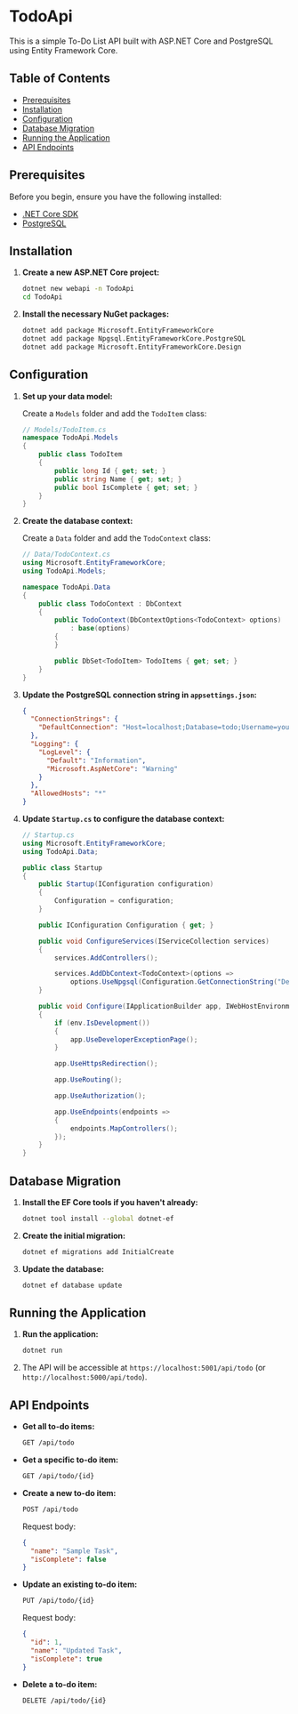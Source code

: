 # TodoApi

This is a simple To-Do List API built with ASP.NET Core and PostgreSQL using Entity Framework Core.

## Table of Contents

- [Prerequisites](#prerequisites)
- [Installation](#installation)
- [Configuration](#configuration)
- [Database Migration](#database-migration)
- [Running the Application](#running-the-application)
- [API Endpoints](#api-endpoints)

## Prerequisites

Before you begin, ensure you have the following installed:

- [.NET Core SDK](https://dotnet.microsoft.com/download)
- [PostgreSQL](https://www.postgresql.org/download/)

## Installation

1. **Create a new ASP.NET Core project:**

    ```sh
    dotnet new webapi -n TodoApi
    cd TodoApi
    ```

2. **Install the necessary NuGet packages:**

    ```sh
    dotnet add package Microsoft.EntityFrameworkCore
    dotnet add package Npgsql.EntityFrameworkCore.PostgreSQL
    dotnet add package Microsoft.EntityFrameworkCore.Design
    ```

## Configuration

1. **Set up your data model:**

    Create a `Models` folder and add the `TodoItem` class:

    ```csharp
    // Models/TodoItem.cs
    namespace TodoApi.Models
    {
        public class TodoItem
        {
            public long Id { get; set; }
            public string Name { get; set; }
            public bool IsComplete { get; set; }
        }
    }
    ```

2. **Create the database context:**

    Create a `Data` folder and add the `TodoContext` class:

    ```csharp
    // Data/TodoContext.cs
    using Microsoft.EntityFrameworkCore;
    using TodoApi.Models;

    namespace TodoApi.Data
    {
        public class TodoContext : DbContext
        {
            public TodoContext(DbContextOptions<TodoContext> options)
                : base(options)
            {
            }

            public DbSet<TodoItem> TodoItems { get; set; }
        }
    }
    ```

3. **Update the PostgreSQL connection string in `appsettings.json`:**

    ```json
    {
      "ConnectionStrings": {
        "DefaultConnection": "Host=localhost;Database=todo;Username=yourusername;Password=yourpassword"
      },
      "Logging": {
        "LogLevel": {
          "Default": "Information",
          "Microsoft.AspNetCore": "Warning"
        }
      },
      "AllowedHosts": "*"
    }
    ```

4. **Update `Startup.cs` to configure the database context:**

    ```csharp
    // Startup.cs
    using Microsoft.EntityFrameworkCore;
    using TodoApi.Data;

    public class Startup
    {
        public Startup(IConfiguration configuration)
        {
            Configuration = configuration;
        }

        public IConfiguration Configuration { get; }

        public void ConfigureServices(IServiceCollection services)
        {
            services.AddControllers();

            services.AddDbContext<TodoContext>(options =>
                options.UseNpgsql(Configuration.GetConnectionString("DefaultConnection")));
        }

        public void Configure(IApplicationBuilder app, IWebHostEnvironment env)
        {
            if (env.IsDevelopment())
            {
                app.UseDeveloperExceptionPage();
            }

            app.UseHttpsRedirection();

            app.UseRouting();

            app.UseAuthorization();

            app.UseEndpoints(endpoints =>
            {
                endpoints.MapControllers();
            });
        }
    }
    ```

## Database Migration

1. **Install the EF Core tools if you haven't already:**

    ```sh
    dotnet tool install --global dotnet-ef
    ```

2. **Create the initial migration:**

    ```sh
    dotnet ef migrations add InitialCreate
    ```

3. **Update the database:**

    ```sh
    dotnet ef database update
    ```

## Running the Application

1. **Run the application:**

    ```sh
    dotnet run
    ```

2. The API will be accessible at `https://localhost:5001/api/todo` (or `http://localhost:5000/api/todo`).

## API Endpoints

- **Get all to-do items:**

    ```sh
    GET /api/todo
    ```

- **Get a specific to-do item:**

    ```sh
    GET /api/todo/{id}
    ```

- **Create a new to-do item:**

    ```sh
    POST /api/todo
    ```

    Request body:
    ```json
    {
      "name": "Sample Task",
      "isComplete": false
    }
    ```

- **Update an existing to-do item:**

    ```sh
    PUT /api/todo/{id}
    ```

    Request body:
    ```json
    {
      "id": 1,
      "name": "Updated Task",
      "isComplete": true
    }
    ```

- **Delete a to-do item:**

    ```sh
    DELETE /api/todo/{id}
    ```


